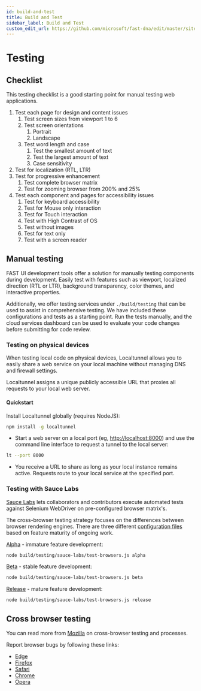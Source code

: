 ```yaml
---
id: build-and-test
title: Build and Test
sidebar_label: Build and Test
custom_edit_url: https://github.com/microsoft/fast-dna/edit/master/sites/website/src/docs/community/build-and-test.md
---
```


# Testing

## Checklist

This testing checklist is a good starting point for manual testing web applications.

1. Test each page for design and content issues
    1. Test screen sizes from viewport 1 to 6
    2. Test screen orientations
        1. Portrait
        2. Landscape
    3. Test word length and case
        1. Test the smallest amount of text
        2. Test the largest amount of text
        3. Case sensitivity
2. Test for localization (RTL, LTR)
3. Test for progressive enhancement
    1. Test complete browser matrix
    2. Test for zooming browser from 200% and 25%
4. Test each component and pages for accessibility issues
    1. Test for keyboard accessibility
    2. Test for Mouse only interaction
    3. Test for Touch interaction
    4. Test with High Contrast of OS
    5. Test without images
    6. Test for text only
    7. Test with a screen reader

## Manual testing

FAST UI development tools offer a solution for manually testing components during development. Easily test with features such as viewport, localized direction (RTL or LTR), background transparency, color themes, and interactive properties.

Additionally, we offer testing services under `./build/testing` that can be used to assist in comprehensive testing. We have included these configurations and tests as a starting point. Run the tests manually, and the cloud services dashboard can be used to evaluate your code changes before submitting for code review.

### Testing on physical devices

When testing local code on physical devices, Localtunnel allows you to easily share a web service on your local machine without managing DNS and firewall settings.

Localtunnel assigns a unique publicly accessible URL that proxies all requests to your local web server.

#### Quickstart

Install Localtunnel globally (requires NodeJS):

```bash
npm install -g localtunnel
```

* Start a web server on a local port (eg, [http://localhost:8000](http://localhost:8000)) and use the command line interface to request a tunnel to the local server:

```bash
lt --port 8000
```

* You receive a URL to share as long as your local instance remains active. Requests route to your local service at the specified port.

### Testing with Sauce Labs

[Sauce Labs](https://saucelabs.com/beta/dashboard/builds) lets collaborators and contributors execute automated tests against Selenium WebDriver on pre-configured browser matrix's.

The cross-browser testing strategy focuses on the differences between browser rendering engines. There are three different [configuration files](https://github.com/Microsoft/fast-dna/tree/master/build/testing) based on feature maturity of ongoing work.

[Alpha](https://github.com/Microsoft/fast-dna/blob/master/build/testing/config-browsers.alpha.js) - immature feature development:

```bash
node build/testing/sauce-labs/test-browsers.js alpha
```

[Beta](https://github.com/Microsoft/fast-dna/blob/master/build/testing/config-browsers.beta.js) - stable feature development:

```bash
node build/testing/sauce-labs/test-browsers.js beta
```

[Release](https://github.com/Microsoft/fast-dna/blob/master/build/testing/config-browsers.release.js) - mature feature development:

```bash
node build/testing/sauce-labs/test-browsers.js release
```


## Cross browser testing

You can read more from [Mozilla](https://developer.mozilla.org/en-US/docs/Learn/Tools_and_testing/Cross_browser_testing/Introduction) on cross-browser testing and processes.

Report browser bugs by following these links:

* [Edge](https://developer.microsoft.com/en-us/microsoft-edge/platform/issues/)
* [Firefox](https://bugzilla.mozilla.org/)
* [Safari](https://bugs.webkit.org/)
* [Chrome](https://bugs.chromium.org/p/chromium/issues/list)
* [Opera](https://bugs.opera.com/wizard/desktop)
